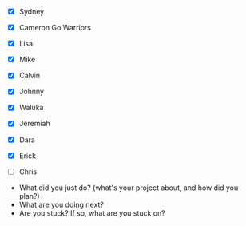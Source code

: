 - [x] Sydney
- [x] Cameron Go Warriors
- [x] Lisa
- [x] Mike
- [x] Calvin
- [x] Johnny
- [x] Waluka
- [x] Jeremiah
- [x] Dara
- [x] Erick
- [ ] Chris


- What did you just do? (what's your project about, and how did you plan?)
- What are you doing next?
- Are you stuck? If so, what are you stuck on?